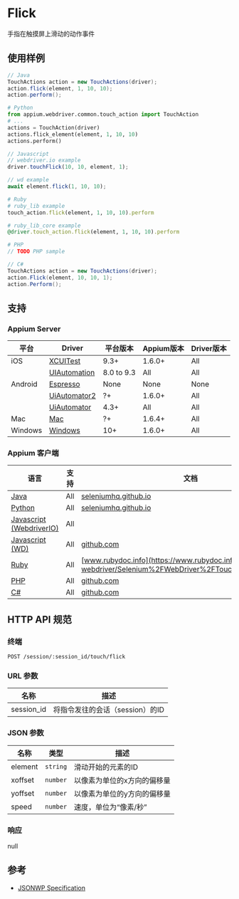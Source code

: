 
# Flick

手指在触摸屏上滑动的动作事件

## 使用样例

```java
// Java
TouchActions action = new TouchActions(driver);
action.flick(element, 1, 10, 10);
action.perform();

```

```python
# Python
from appium.webdriver.common.touch_action import TouchAction
# ...
actions = TouchAction(driver)
actions.flick_element(element, 1, 10, 10)
actions.perform()

```

```javascript
// Javascript
// webdriver.io example
driver.touchFlick(10, 10, element, 1);

// wd example
await element.flick(1, 10, 10);

```

```ruby
# Ruby
# ruby_lib example
touch_action.flick(element, 1, 10, 10).perform

# ruby_lib_core example
@driver.touch_action.flick(element, 1, 10, 10).perform

```

```php
# PHP
// TODO PHP sample

```

```csharp
// C#
TouchActions action = new TouchActions(driver);
action.Flick(element, 10, 10, 1);
action.Perform();

```



## 支持


### Appium Server

|平台|Driver|平台版本|Appium版本|Driver版本|
|--------|----------------|------|--------------|--------------|
| iOS | [XCUITest](/docs/en/drivers/ios-xcuitest.md) | 9.3+ | 1.6.0+ | All |
|  | [UIAutomation](/docs/en/drivers/ios-uiautomation.md) | 8.0 to 9.3 | All | All |
| Android | [Espresso](/docs/en/drivers/android-espresso.md) | None | None | None |
|  | [UiAutomator2](/docs/en/drivers/android-uiautomator2.md) | ?+ | 1.6.0+ | All |
|  | [UiAutomator](/docs/en/drivers/android-uiautomator.md) | 4.3+ | All | All |
| Mac | [Mac](/docs/en/drivers/mac.md) | ?+ | 1.6.4+ | All |
| Windows | [Windows](/docs/en/drivers/windows.md) | 10+ | 1.6.0+ | All |



### Appium 客户端

|语言|支持|文档|
|--------|-------|-------------|
|[Java](https://github.com/appium/java-client/releases/latest)| All | [seleniumhq.github.io](https://seleniumhq.github.io/selenium/docs/api/java/org/openqa/selenium/interactions/touch/TouchActions.html#flick-org.openqa.selenium.WebElement-int-int-int-) |
|[Python](https://github.com/appium/python-client/releases/latest)| All | [seleniumhq.github.io](https://seleniumhq.github.io/selenium/docs/api/py/webdriver/selenium.webdriver.common.touch_actions.html#selenium.webdriver.common.touch_actions.TouchActions.flick_element) |
|[Javascript (WebdriverIO)](http://webdriver.io/index.html)| All |  |
|[Javascript (WD)](https://github.com/admc/wd/releases/latest)| All | [github.com](https://github.com/admc/wd/blob/master/lib/commands.js#L1513) |
|[Ruby](https://github.com/appium/ruby_lib/releases/latest)| All | [www.rubydoc.info](https://www.rubydoc.info/gems/selenium-webdriver/Selenium%2FWebDriver%2FTouchActionBuilder:flick) |
|[PHP](https://github.com/appium/php-client/releases/latest)| All | [github.com](https://github.com/appium/php-client/) |
|[C#](https://github.com/appium/appium-dotnet-driver/releases/latest)| All | [github.com](https://github.com/SeleniumHQ/selenium/blob/master/dotnet/src/webdriver/Interactions/TouchActions.cs) |


## HTTP API 规范


### 终端

`POST /session/:session_id/touch/flick`


### URL 参数

|名称|描述|
|----|-----------|
|session_id|将指令发往的会话（session）的ID|


### JSON 参数

|名称|类型|描述|
|----|----|-----------|
| element | `string` | 滑动开始的元素的ID |
| xoffset | `number` | 以像素为单位的x方向的偏移量 |
| yoffset | `number` | 以像素为单位的y方向的偏移量 |
| speed | `number` | 速度，单位为“像素/秒” |


### 响应

null


## 参考

* [JSONWP Specification](https://github.com/SeleniumHQ/selenium/wiki/JsonWireProtocol#sessionsessionidtouchflick)
